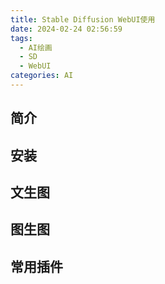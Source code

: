 ```yaml
---
title: Stable Diffusion WebUI使用
date: 2024-02-24 02:56:59
tags:
  - AI绘画
  - SD
  - WebUI
categories: AI
---
```


## 简介

## 安装

## 文生图


## 图生图


## 常用插件
